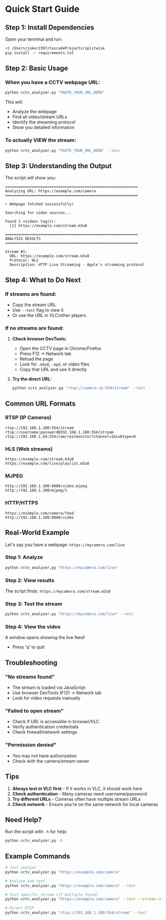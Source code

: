 # Quick Start Guide

## Step 1: Install Dependencies

Open your terminal and run:

```bash
cd /Users/joker2307/CascadeProjects/splitwise
pip install -r requirements.txt
```

## Step 2: Basic Usage

### When you have a CCTV webpage URL:

```bash
python cctv_analyzer.py "PASTE_YOUR_URL_HERE"
```

This will:
- Analyze the webpage
- Find all video/stream URLs
- Identify the streaming protocol
- Show you detailed information

### To actually VIEW the stream:

```bash
python cctv_analyzer.py "PASTE_YOUR_URL_HERE" --test
```

## Step 3: Understanding the Output

The script will show you:

```
============================================================
Analyzing URL: https://example.com/camera
============================================================

✓ Webpage fetched successfully!

Searching for video sources...

Found 1 <video> tag(s):
  [1] https://example.com/stream.m3u8

============================================================
ANALYSIS RESULTS
============================================================

Stream #1:
  URL: https://example.com/stream.m3u8
  Protocol: HLS
  Description: HTTP Live Streaming - Apple's streaming protocol
```

## Step 4: What to Do Next

### If streams are found:
- Copy the stream URL
- Use `--test` flag to view it
- Or use the URL in VLC/other players

### If no streams are found:
1. **Check browser DevTools:**
   - Open the CCTV page in Chrome/Firefox
   - Press F12 → Network tab
   - Reload the page
   - Look for `.m3u8`, `.mpd`, or video files
   - Copy that URL and use it directly

2. **Try the direct URL:**
   ```bash
   python cctv_analyzer.py "rtsp://camera-ip:554/stream" --test
   ```

## Common URL Formats

### RTSP (IP Cameras)
```
rtsp://192.168.1.100:554/stream
rtsp://username:password@192.168.1.100:554/stream
rtsp://192.168.1.64:554/cam/realmonitor?channel=1&subtype=0
```

### HLS (Web streams)
```
https://example.com/stream.m3u8
https://example.com/live/playlist.m3u8
```

### MJPEG
```
http://192.168.1.100:8080/video.mjpeg
http://192.168.1.100/mjpeg/1
```

### HTTP/HTTPS
```
https://example.com/camera/feed
http://192.168.1.100:8080/video
```

## Real-World Example

Let's say you have a webpage: `https://mycamera.com/live`

### Step 1: Analyze
```bash
python cctv_analyzer.py "https://mycamera.com/live"
```

### Step 2: View results
The script finds: `https://mycamera.com/stream.m3u8`

### Step 3: Test the stream
```bash
python cctv_analyzer.py "https://mycamera.com/live" --test
```

### Step 4: View the video
A window opens showing the live feed!
- Press 'q' to quit

## Troubleshooting

### "No streams found"
- The stream is loaded via JavaScript
- Use browser DevTools (F12) → Network tab
- Look for video requests manually

### "Failed to open stream"
- Check if URL is accessible in browser/VLC
- Verify authentication credentials
- Check firewall/network settings

### "Permission denied"
- You may not have authorization
- Check with the camera/stream owner

## Tips

1. **Always test in VLC first** - If it works in VLC, it should work here
2. **Check authentication** - Many cameras need username/password
3. **Try different URLs** - Cameras often have multiple stream URLs
4. **Check network** - Ensure you're on the same network for local cameras

## Need Help?

Run the script with `-h` for help:
```bash
python cctv_analyzer.py -h
```

## Example Commands

```bash
# Just analyze
python cctv_analyzer.py "https://example.com/camera"

# Analyze and test
python cctv_analyzer.py "https://example.com/camera" --test

# Test specific stream (if multiple found)
python cctv_analyzer.py "https://example.com/camera" --test --stream-index 0

# Direct RTSP
python cctv_analyzer.py "rtsp://192.168.1.100:554/stream" --test
```
